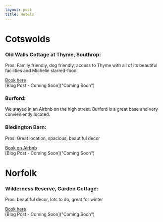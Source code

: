 ```yaml
---
layout: post
title: Hotels
---
```


# Cotswolds

### Old Walls Cottage at Thyme, Southrop:

Pros: Family friendly, dog friendly, access to Thyme with all of its beautiful facilities and Michelin starred-food.

[Book here](https://www.mrandmrssmith.com/villas/thyme-old-walls "Old Walls Cottage")  
[Blog Post - Coming Soon]("Coming Soon")


### Burford:
We stayed in an Airbnb on the high street. Burford is a great base and very convieniently located.  

### Bledington Barn:
Pros: Great location, spacious, beautiful decor  

[Book on Airbnb](https://www.airbnb.co.uk/rooms/3734614?source_impression_id=p3_1601315180_FqKmd6oBJfagtxpa "Bledington Barn")  
[Blog Post - Coming Soon]("Coming Soon")

# Norfolk

### Wilderness Reserve, Garden Cottage:  
Pros: beautiful decor, lots to do, great for winter 

[Book here](https://wildernessreserve.com/garden-cottage/ "Garden Cottage")  
[Blog Post - Coming Soon]("Coming Soon")

